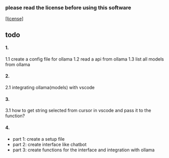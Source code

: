 ### please read the license before using this software

[[license]](LICENSE.md)

## todo

#### 1.

1.1 create a config file for ollama
1.2 read a api from ollama
1.3 list all models from ollama

#### 2.

2.1 integrating ollama(models) with vscode

#### 3.

3.1 how to get string selected from cursor in vscode and pass it to the function?

#### 4.

- part 1: create a setup file
- part 2: create interface like chatbot
- part 3: create functions for the interface and integration with ollama

